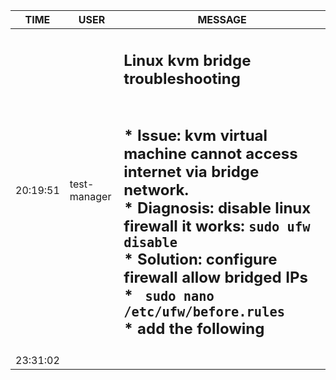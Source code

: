 TIME | USER | MESSAGE
--- | --- | ---
20:19:51 | test-manager | <h2> Linux kvm bridge troubleshooting <h2> <br/>* Issue: kvm virtual machine cannot access internet via bridge network.<br/>* Diagnosis: disable linux firewall it works: `sudo ufw disable`<br/>* Solution: configure firewall allow bridged IPs<br/>	* ` sudo nano /etc/ufw/before.rules`<br/>	* add the following
23:31:02 | | 

